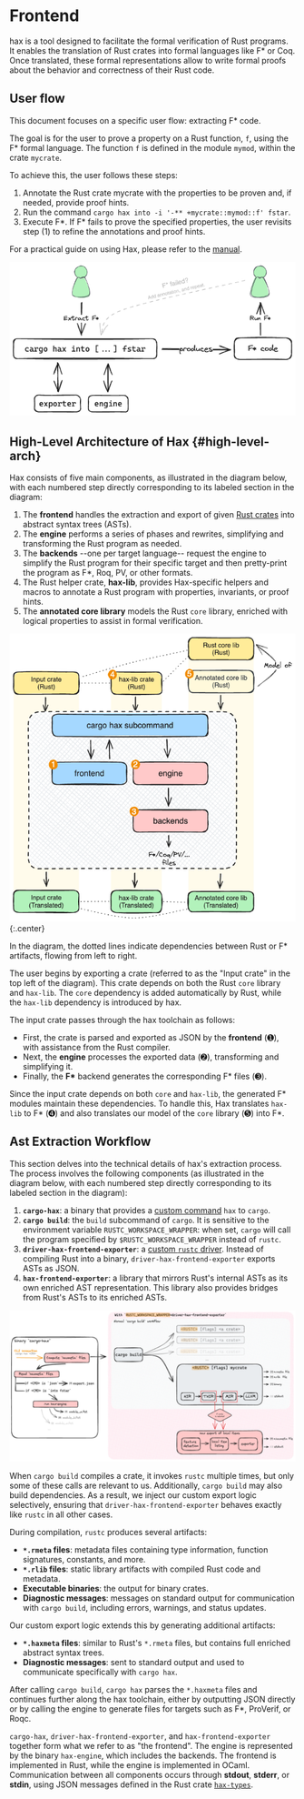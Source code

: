 # Frontend

hax is a tool designed to facilitate the formal verification of Rust programs. It enables the translation of Rust crates into formal languages like F* or Coq. Once translated, these formal representations allow to write formal proofs about the behavior and correctness of their Rust code.

## User flow

This document focuses on a specific user flow: extracting F* code.

The goal is for the user to prove a property on a Rust function, `f`, using the F\* formal language. The function `f` is defined in the module `mymod`, within the crate `mycrate`.

To achieve this, the user follows these steps:

 1. Annotate the Rust crate mycrate with the properties to be proven and, if needed, provide proof hints.
 2. Run the command `cargo hax into -i '-** +mycrate::mymod::f' fstar`.
 3. Execute F\*. If F\* fails to prove the specified properties, the user revisits step (1) to refine the annotations and proof hints.

For a practical guide on using Hax, please refer to the [manual](../manual/index.md).

![](./user-flow.excalidraw.png)

## High-Level Architecture of Hax {#high-level-arch}

Hax consists of five main components, as illustrated in the diagram below, with
each numbered step directly corresponding to its labeled section in the diagram:

1. The **frontend** handles the extraction and export of given [Rust
   crates](https://doc.rust-lang.org/book/ch07-01-packages-and-crates.html) into
   abstract syntax trees (ASTs).
2. The **engine** performs a series of phases and rewrites, simplifying and
   transforming the Rust program as needed.
3. The **backends** --one per target language-- request the engine to simplify
   the Rust program for their specific target and then pretty-print the program
   as F*, Roq, PV, or other formats.
4. The Rust helper crate, **hax-lib**, provides Hax-specific helpers and macros
   to annotate a Rust program with properties, invariants, or proof hints.
5. The **annotated core library** models the Rust `core` library, enriched with
   logical properties to assist in formal verification.

![](./high-level-arch.excalidraw.png){:.center}

In the diagram, the dotted lines indicate dependencies between Rust or F\*
artifacts, flowing from left to right.

The user begins by exporting a crate (referred to as the "Input crate" in the
top left of the diagram). This crate depends on both the Rust `core` library and
`hax-lib`. The `core` dependency is added automatically by Rust, while the
`hax-lib` dependency is introduced by hax.

The input crate passes through the hax toolchain as follows:
- First, the crate is parsed and exported as JSON by the **frontend** (➊), with
  assistance from the Rust compiler.
- Next, the **engine** processes the exported data (➋), transforming and
  simplifying it.  
- Finally, the **F\*** backend generates the corresponding F\* files (➌).

Since the input crate depends on both `core` and `hax-lib`, the generated F\*
modules maintain these dependencies. To handle this, Hax translates `hax-lib` to
F\* (➍) and also translates our model of the `core` library (➎) into F\*.


## Ast Extraction Workflow

This section delves into the technical details of hax's extraction process. The
process involves the following components (as illustrated in the diagram below,
with each numbered step directly corresponding to its labeled section in the
diagram):

1. **`cargo-hax`**: a binary that provides a [custom
   command](https://doc.rust-lang.org/book/ch14-05-extending-cargo.html) `hax`
   to `cargo`.
2. **`cargo build`**: the `build` subcommand of `cargo`. It is sensitive to the
   environment variable `RUSTC_WORKSPACE_WRAPPER`: when set, `cargo` will call
   the program specified by `$RUSTC_WORKSPACE_WRAPPER` instead of `rustc`.
3. **`driver-hax-frontend-exporter`**: a [custom `rustc`
   driver](https://jyn.dev/rustc-driver/#paths). Instead of compiling Rust into
   a binary, `driver-hax-frontend-exporter` exports ASTs as JSON.
4. **`hax-frontend-exporter`**: a library that mirrors Rust's internal ASTs as
   its own enriched AST representation. This library also provides bridges from
   Rust's ASTs to its enriched ASTs.

![](./workflow-diagram.excalidraw.png)

When `cargo build` compiles a crate, it invokes `rustc` multiple times, but only
some of these calls are relevant to us. Additionally, `cargo build` may also
build dependencies. As a result, we inject our custom export logic selectively,
ensuring that `driver-hax-frontend-exporter` behaves exactly like `rustc` in
all other cases.

During compilation, `rustc` produces several artifacts:

- **`*.rmeta` files**: metadata files containing type information, function
  signatures, constants, and more.
- **`*.rlib` files**: static library artifacts with compiled Rust code and
  metadata.
- **Executable binaries**: the output for binary crates.
- **Diagnostic messages**: messages on standard output for communication with
  `cargo build`, including errors, warnings, and status updates.

Our custom export logic extends this by generating additional artifacts:

- **`*.haxmeta` files**: similar to Rust's `*.rmeta` files, but contains full
  enriched abstract syntax trees.
- **Diagnostic messages**: sent to standard output and used to communicate
  specifically with `cargo hax`.

After calling `cargo build`, `cargo hax` parses the `*.haxmeta` files and
continues further along the hax toolchain, either by outputting JSON directly or
by calling the engine to generate files for targets such as F\*, ProVerif, or
Roqc.

`cargo-hax`, `driver-hax-frontend-exporter`, and `hax-frontend-exporter`
together form what we refer to as "the frontend". The engine is represented by
the binary `hax-engine`, which includes the backends. The frontend is
implemented in Rust, while the engine is implemented in OCaml. Communication
between all components occurs through **stdout**, **stderr**, or **stdin**,
using JSON messages defined in the Rust crate
[`hax-types`](https://hax.cryspen.com/frontend/docs/hax_types/index.html).

<!-- 
## A Brief Tour of The Rust Compiler

The Rust compiler transforms raw source code from the user into various representations, all the way to machine code when that's what the user requests.

The Rust compiler has several intermediate representations (IR), exposing various views on Rust programs, each suited for different jobs: parsing, typing, borrow checking, etc. As illustrated below by the diagram, the following main IR are:

  - **Parse AST**: an untyped abstract syntax tree (AST) just after parsing;
  - **HIR**: Higher-level Intermediate Representation, an AST close to Rust surface language after name resolution and macro expansion;
  - **THIR**: Typed Higher-level Intermediate Representation, a fully typed version of HIR;
  - **MIR**: Mid-level Intermediate Representation, a simplified Rust AST, in which borrow checking takes place;
  - **LLVM**: interfaces with LLVM.

![](./rustc-diagram.excalidraw.png){: .center style="width:min(100%, 500px)"}

## Querying The Rust Compiler

The Rust compiler has mechanisms enabling tools to hook into it at the various compile stages. From here, it is possible to interactively ask Rust about items such as types, traits, names, etc. of a certain Rust construct inside the code.

The Rust compiler is optmizied for performance; its work is divided in many
smaller parts and is orchestrated by a system of lazy queries.

Rust is optmizied for performance, and its query system is a complex beast.
Finding your way to the information you are looking for is not simple and
requires a certain familiarity with the compiler.

From this observation, we decided to split hax in two: a first part that interacts with rustc, and a second that transform Rust ASTs to our various backends.

The goal of the frontend is to take care of all the boring and complex job of interacting with rustc.
The frontend takes Rust code and extracts complete ASTs, designed for easy consumption for other tools.

The ASTs we define are mirrored version of rustc's THIR and MIR, enriched with a lot of extra pieces of data.

## Workflow of the JSON extraction

The frontend defines a binary `cargo-hax`, providing a [custom command](https://doc.rust-lang.org/book/ch14-05-extending-cargo.html) `hax` to `cargo` that allows you to get a JSON-encoded AST for a given Rust program.

Running `cargo hax json` invokes hax' frontend and queries for JSON.

The motivation behind hax' frontend is that interacting with the Rust compiler (rustc) can be difficult. Rustc works with its internal optimized representations and with a system of interactive queries.

![](./workflow-diagram.excalidraw.png)

The hax frontend. Its [rustdoc](https://doc.rust-lang.org/rustdoc/what-is-rustdoc.html) documentation can be found [here](./docs/hax_frontend_exporter/index.html). -->
